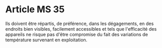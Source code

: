 # Article MS 35

Ils doivent être répartis, de préférence, dans les dégagements, en des endroits bien visibles, facilement accessibles et tels que l'efficacité des appareils ne risque pas d'être compromise du fait des variations de température survenant en exploitation.
